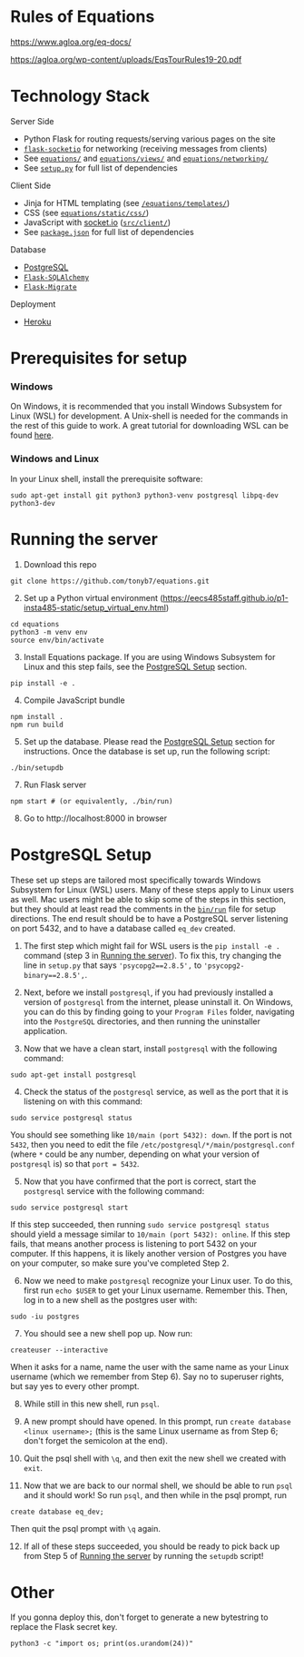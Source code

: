 Rules of Equations
==================
https://www.agloa.org/eq-docs/

https://agloa.org/wp-content/uploads/EqsTourRules19-20.pdf

Technology Stack
================
Server Side
- Python Flask for routing requests/serving various pages on the site
- [`flask-socketio`](https://github.com/miguelgrinberg/Flask-SocketIO) for networking (receiving messages from clients)
- See [`equations/`](https://github.com/tonyb7/equations/tree/master/equations) and [`equations/views/`](https://github.com/tonyb7/equations/tree/master/equations/views) and [`equations/networking/`](https://github.com/tonyb7/equations/tree/master/equations/networking)
- See [`setup.py`](https://github.com/tonyb7/equations/blob/master/setup.py) for full list of dependencies

Client Side
- Jinja for HTML templating (see [`/equations/templates/`](https://github.com/tonyb7/equations/tree/master/equations/templates))
- CSS (see [`equations/static/css/`](https://github.com/tonyb7/equations/tree/master/equations/static/css))
- JavaScript with [socket.io](https://socket.io) ([`src/client/`](https://github.com/tonyb7/equations/tree/master/src/client))
- See [`package.json`](https://github.com/tonyb7/equations/blob/master/package.json) for full list of dependencies

Database
- [PostgreSQL](https://www.heroku.com/postgres)
- [`Flask-SQLAlchemy`](https://flask-sqlalchemy.palletsprojects.com/en/2.x/)
- [`Flask-Migrate`](https://flask-migrate.readthedocs.io/en/latest/)

Deployment
- [Heroku](https://www.heroku.com)

Prerequisites for setup
==================
### Windows
On Windows, it is recommended that you install Windows Subsystem for Linux (WSL) for development. A Unix-shell is needed for the commands in the rest of this guide to work. A great tutorial for downloading WSL can be found [here](https://eecs280staff.github.io/p1-stats/setup_wsl.html).

### Windows and Linux
In your Linux shell, install the prerequisite software:
```
sudo apt-get install git python3 python3-venv postgresql libpq-dev python3-dev
```


Running the server
================
1. Download this repo
```
git clone https://github.com/tonyb7/equations.git
```

2. Set up a Python virtual environment (https://eecs485staff.github.io/p1-insta485-static/setup_virtual_env.html)
```
cd equations 
python3 -m venv env 
source env/bin/activate
```

3. Install Equations package. If you are using Windows Subsystem for Linux and this step fails, see the [PostgreSQL Setup](#postgresql-setup) section.
```
pip install -e .
```

4. Compile JavaScript bundle
```
npm install .
npm run build
```

5. Set up the database. Please read the [PostgreSQL Setup](#postgresql-setup) section for instructions. Once the database is set up, run the following script:
```
./bin/setupdb
```

7. Run Flask server
```
npm start # (or equivalently, ./bin/run)
```

8. Go to http://localhost:8000 in browser

# PostgreSQL Setup
These set up steps are tailored most specifically towards Windows Subsystem for Linux (WSL) users. Many of these steps apply to Linux users as well. Mac users might be able to skip some of the steps in this section, but they should at least read the comments in the [`bin/run`](https://github.com/tonyb7/equations/blob/master/bin/setupdb) file for setup directions. The end result should be to have a PostgreSQL server listening on port 5432, and to have a database called `eq_dev` created.

1. The first step which might fail for WSL users is the `pip install -e .` command (step 3 in [Running the server](#running-the-server)). To fix this, try changing the line in `setup.py` that says `'psycopg2==2.8.5',` to `'psycopg2-binary==2.8.5',`.  

2. Next, before we install `postgresql`, if you had previously installed a version of `postgresql` from the internet, please uninstall it. On Windows, you can do this by finding going to your `Program Files` folder, navigating into the `PostgreSQL` directories, and then running the uninstaller application.

3. Now that we have a clean start, install `postgresql` with the following command:
```
sudo apt-get install postgresql
```

4. Check the status of the `postgresql` service, as well as the port that it is listening on with this command:
```
sudo service postgresql status
```
You should see something like `10/main (port 5432): down`. If the port is not `5432`, then you need to edit the file `/etc/postgresql/*/main/postgresql.conf` (where `*` could be any number, depending on what your version of `postgresql` is) so that `port = 5432`. 

5. Now that you have confirmed that the port is correct, start the `postgresql` service with the following command:
```
sudo service postgresql start
```
If this step succeeded, then running `sudo service postgresql status` should yield a message similar to `10/main (port 5432): online`.
If this step fails, that means another process is listening to port 5432 on your computer. If this happens, it is likely another version of Postgres you have on your computer, so make sure you've completed Step 2. 

6. Now we need to make `postgresql` recognize your Linux user. To do this, first run `echo $USER` to get your Linux username. Remember this. Then, log in to a new shell as the postgres user with:
```
sudo -iu postgres
```

7. You should see a new shell pop up. Now run:
```
createuser --interactive
```
When it asks for a name, name the user with the same name as your Linux username (which we remember from Step 6). Say no to superuser rights, but say yes to every other prompt.

8. While still in this new shell, run `psql`.

9. A new prompt should have opened. In this prompt, run `create database <linux username>;` (this is the same Linux username as from Step 6; don't forget the semicolon at the end).
 
10. Quit the psql shell with `\q`, and then exit the new shell we created with `exit`.

11. Now that we are back to our normal shell, we should be able to run `psql` and it should work! So run `psql`, and then while in the psql prompt, run 
```
create database eq_dev;
```
Then quit the psql prompt with `\q` again.

12. If all of these steps succeeded, you should be ready to pick back up from Step 5 of [Running the server](#running-the-server) by running the `setupdb` script!

# Other
If you gonna deploy this, don't forget to generate a new bytestring to replace the Flask secret key.
```
python3 -c "import os; print(os.urandom(24))"
```
